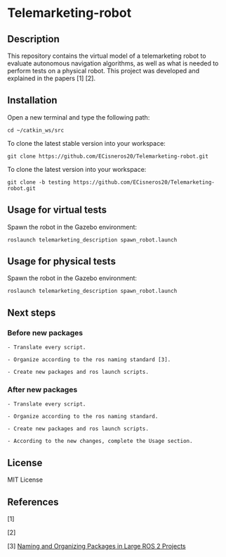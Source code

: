 # Telemarketing-robot

## <b>Description</b>

 This repository contains the virtual model of a telemarketing robot to evaluate autonomous navigation algorithms, as well as what is needed to perform tests on a physical robot. This project was developed and explained in the papers [1] [2].

## <b>Installation</b>

Open a new terminal and type the following path:

    cd ~/catkin_ws/src

To clone the latest stable version into your workspace:

    git clone https://github.com/ECisneros20/Telemarketing-robot.git

To clone the latest version into your workspace:

    git clone -b testing https://github.com/ECisneros20/Telemarketing-robot.git

## <b>Usage for virtual tests</b>

Spawn the robot in the Gazebo environment:

    roslaunch telemarketing_description spawn_robot.launch

## <b>Usage for physical tests</b>

Spawn the robot in the Gazebo environment:

    roslaunch telemarketing_description spawn_robot.launch

## <b>Next steps</b>

### Before new packages

    - Translate every script.

    - Organize according to the ros naming standard [3].

    - Create new packages and ros launch scripts.

### After new packages

    - Translate every script.

    - Organize according to the ros naming standard.

    - Create new packages and ros launch scripts.

    - According to the new changes, complete the Usage section.

## <b>License</b>

MIT License

## <b>References</b>

[1]

[2]

[3] <a href = "https://automaticaddison.com/naming-and-organizing-packages-in-large-ros-2-projects/">Naming and Organizing Packages in Large ROS 2 Projects</a>
